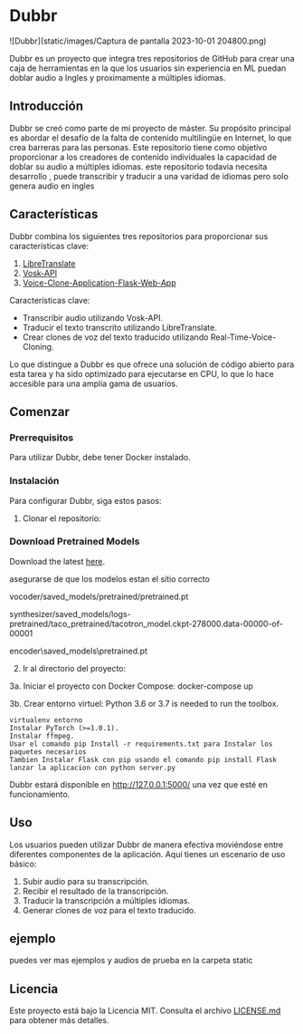 # Dubbr

![Dubbr](static/images/Captura de pantalla 2023-10-01 204800.png)

Dubbr es un proyecto que integra tres repositorios de GitHub para crear una caja de herramientas en la que los usuarios sin experiencia en ML puedan doblar audio a Ingles y proximamente a múltiples idiomas.

## Introducción

Dubbr se creó como parte de mi proyecto de máster. Su propósito principal es abordar el desafío de la falta de contenido multilingüe en Internet, lo que crea barreras para las personas. Este repositorio tiene como objetivo proporcionar a los creadores de contenido individuales la capacidad de doblar su audio a múltiples idiomas. este repositorio todavia necesita desarrollo , puede transcribir y traducir a una varidad de idiomas pero solo genera audio en ingles



## Características

Dubbr combina los siguientes tres repositorios para proporcionar sus características clave:

1. [LibreTranslate](https://github.com/LibreTranslate/LibreTranslate)
2. [Vosk-API](https://github.com/alphacep/vosk-api)
3. [Voice-Clone-Application-Flask-Web-App](https://github.com/Sba-Stuff/Voice-Clone-Application-Flask-Web-App.git)

Características clave:
- Transcribir audio utilizando Vosk-API.
- Traducir el texto transcrito utilizando LibreTranslate.
- Crear clones de voz del texto traducido utilizando Real-Time-Voice-Cloning.

Lo que distingue a Dubbr es que ofrece una solución de código abierto para esta tarea y ha sido optimizado para ejecutarse en CPU, lo que lo hace accesible para una amplia gama de usuarios.

## Comenzar

### Prerrequisitos

Para utilizar Dubbr, debe tener Docker instalado.

### Instalación

Para configurar Dubbr, siga estos pasos:

1. Clonar el repositorio:

### Download Pretrained Models
Download the latest [here](https://github.com/CorentinJ/Real-Time-Voice-Cloning/wiki/Pretrained-models/2cd3887f379d4921b193214973b463043efa5c23).

asegurarse de que los modelos estan el sitio correcto

vocoder/saved_models/pretrained/pretrained.pt

synthesizer/saved_models/logs-pretrained/taco_pretrained/tacotron_model.ckpt-278000.data-00000-of-00001

encoder\saved_models\pretrained.pt

2. Ir al directorio del proyecto:

3a. Iniciar el proyecto con Docker Compose:
docker-compose up

3b. Crear entorno virtuel:
Python 3.6 or 3.7 is needed to run the toolbox.

    virtualenv entorno
    Instalar PyTorch (>=1.0.1).
    Instalar ffmpeg.
    Usar el comando pip Install -r requirements.txt para Instalar los paquetes necesarios
    Tambien Instalar Flask con pip usando el comando pip install Flask
    lanzar la aplicacion con python server.py


Dubbr estará disponible en http://127.0.0.1:5000/ una vez que esté en funcionamiento.

## Uso

Los usuarios pueden utilizar Dubbr de manera efectiva moviéndose entre diferentes componentes de la aplicación. Aquí tienes un escenario de uso básico:

1. Subir audio para su transcripción.
2. Recibir el resultado de la transcripción.
3. Traducir la transcripción a múltiples idiomas.
4. Generar clones de voz para el texto traducido.


## ejemplo
puedes ver mas ejemplos y audios de prueba en la carpeta static



## Licencia

Este proyecto está bajo la Licencia MIT. Consulta el archivo [LICENSE.md](LICENSE.md) para obtener más detalles.
